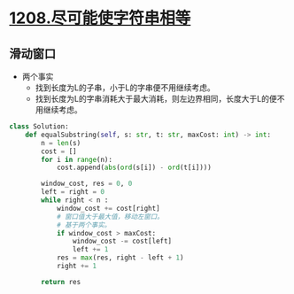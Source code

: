 # [1208.尽可能使字符串相等](https://leetcode-cn.com/problems/get-equal-substrings-within-budget/)

## 滑动窗口

+ 两个事实
	+ 找到长度为L的子串，小于L的字串便不用继续考虑。
	+ 找到长度为L的字串消耗大于最大消耗，则左边界相同，长度大于L的便不用继续考虑。


``` python
class Solution:
    def equalSubstring(self, s: str, t: str, maxCost: int) -> int:
        n = len(s)
        cost = []
        for i in range(n):
            cost.append(abs(ord(s[i]) - ord(t[i])))

        window_cost, res = 0, 0
        left = right = 0
        while right < n :
            window_cost += cost[right]
            # 窗口值大于最大值，移动左窗口。
            # 基于两个事实。
            if window_cost > maxCost:
                window_cost -= cost[left]
                left += 1
            res = max(res, right - left + 1)
            right += 1

        return res
            

```